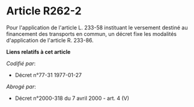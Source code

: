 # Article R262-2

Pour l'application de l'article L. 233-58 instituant le versement destiné au financement des transports en commun, un décret
fixe les modalités d'application de l'article R. 233-86.

**Liens relatifs à cet article**

_Codifié par_:

  - Décret n°77-31 1977-01-27

_Abrogé par_:

  - Décret n°2000-318 du 7 avril 2000 - art. 4 (V)

